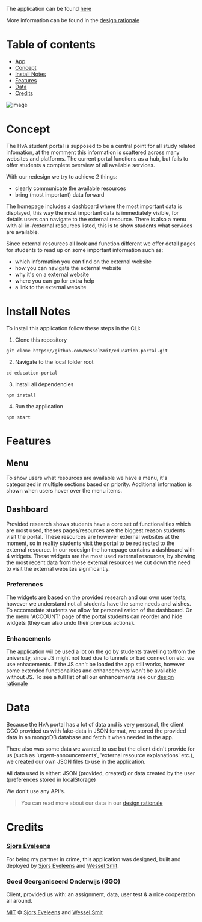 The application can be found [here](https://hva-education-portal.herokuapp.com/)

More information can be found in the [design rationale](https://github.com/WesselSmit/education-portal/blob/master/DESIGN_RATIONALE.md)

# Table of contents
* [App](https://hva-education-portal.herokuapp.com/)
* [Concept](#concept)
* [Install Notes](#install-notes)
* [Features](#features)
* [Data](#data)
* [Credits](#credits)

![image](https://user-images.githubusercontent.com/45405413/84251309-78554480-ab0d-11ea-81f9-2ddb7b5047bd.png)

# Concept

The HvA student portal is supposed to be a central point for all study related infomation, at the momment this information is scattered across many websites and platforms. The current portal functions as a hub, but fails to offer students a complete overview of all available services.

With our redesign we try to achieve 2 things:
* clearly communicate the available resources
* bring (most important) data forward

The homepage includes a dashboard where the most important data is displayed, this way the most important data is immediately visible, for details users can navigate to the external resource. There is also a menu with all in-/external resources listed, this is to show students what services are available.

Since external resources all look and function different we offer detail pages for students to read up on some important information such as:
* which information you can find on the external website
* how you can navigate the external website
* why it's on a external website 
* where you can go for extra help
* a link to the external website

# Install Notes

To install this application follow these steps in the CLI:

1. Clone this repository

```shell
git clone https://github.com/WesselSmit/education-portal.git
```

2. Navigate to the local folder root

```shell
cd education-portal
```

3. Install all dependencies

```shell
npm install
```

4. Run the application

```shell
npm start
```

# Features

## Menu

To show users what resources are available we have a menu, it's categorized in multiple sections based on priority. Additional information is shown when users hover over the menu items. 

## Dashboard

Provided research shows students have a core set of functionalities which are most used, theses pages/resources are the biggest reason students visit the portal. These resources are however external websites at the moment, so in reality students visit the portal to be redirected to the external resource. In our redesign the homepage contains a dashboard with 4 widgets. These widgets are the most used external resources, by showing the most recent data from these external resources we cut down the need to visit the external websites significantly.

### Preferences

The widgets are based on the provided research and our own user tests, however we understand not all students have the same needs and wishes. To accomodate students we allow for personalization of the dashboard. On the menu 'ACCOUNT' page of the portal students can reorder and hide widgets (they can also undo their previous actions). 

### Enhancements 

The application wil be used a lot on the go by students travelling to/from the university, since JS might not load due to tunnels or bad connection etc. we use enhacements. If the JS can't be loaded the app still works, however some extended functionalities and enhancements won't be available without JS. To see a full list of all our enhancements see our [design rationale](https://github.com/WesselSmit/education-portal/blob/master/DESIGN_RATIONALE.md#enhancements)

# Data

Because the HvA portal has a lot of data and is very personal, the client GGO provided us with fake-data in JSON format, we stored the provided data in an mongoDB database and fetch it when needed in the app.

There also was some data we wanted to use but the client didn't provide for us (such as 'urgent-announcements', 'external resource explanations' etc.), we created our own JSON files to use in the application.

All data used is either: JSON (provided, created) or data created by the user (preferences stored in localStorage)

We don't use any API's.

>You can read more about our data in our [design rationale](https://github.com/WesselSmit/education-portal/blob/master/DESIGN_RATIONALE.md#data)

# Credits

### [Sjors Eveleens](https://github.com/choerd) 

For being my partner in crime, this application was designed, built and deployed by [Sjors Eveleens](https://github.com/choerd) and [Wessel Smit](https://github.com/WesselSmit).

### Goed Georganiseerd Onderwijs (GGO)

Client, provided us with: an assignment, data, user test & a nice cooperation all around.

[MIT](https://github.com/WesselSmit/education-portal/blob/master/LICENSE) © [Sjors Eveleens](https://github.com/choerd) and [Wessel Smit](https://github.com/WesselSmit)
